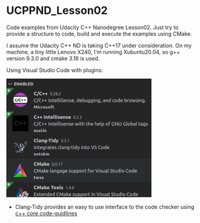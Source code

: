 # UCPPND_Lesson02
Code examples from Udacity C++ Nanodegree Lesson02. Just try to provide a structure to code, build and execute the examples using CMake.

I assume the Udacity C++ ND is taking C++17 under consideration. On my machine, a tiny little Lenovo X240, I'm running Xubuntu20.04, so g++ version 9.3.0 and cmake 3.16 is used. 

Using Visual Studio Code with plugins:

![](static/code-plugins_cpp.png)

* Clang-Tidy provides an easy to use interface to the code checker using [c++ core code-guidlines](https://isocpp.github.io/CppCoreGuidelines/CppCoreGuidelines#Res-always)